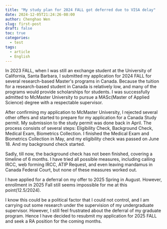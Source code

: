 ```yaml
---
title: "My study plan for 2024 FALL got deferred due to VISA delay"
date: 2024-12-05T21:24:26-08:00
author: Chenghao Wen
slug: first-post
draft: false
toc: true
categories:
  - test
tags:
  - article
  - English
---
```


In 2023 FALL, when I was still an exchange student at the University of California, Santa Barbara, I submitted my application for 2024 FALL for several research-based Master's programs in Canada. Because the tuition for a research-based student in Canada is relatively low, and many of the programs would provide scholarships for students. I was successfully admitted to McMaster University to pursue a MASc(Master of Applied Science) degree with a respectable supervisor.

After confirming my application to McMaster University, I rejected several other offers and started to prepare for my application for a Canada Study permit. My submission to the study permit was done back in April. The process consists of several steps: Eligibility Check, Background Check, Medical Exam, Biometrics Collection. I finished the Medical Exam and Biometrics Collection in May, and my eligibility check was passed on June 18. And my background check started.

Sadly, till now, the background check has not been finished, covering a timeline of 6 months. I have tried all possible measures, including calling IRCC, web forming IRCC, ATIP Request, and even leaving mandamus in Canada Federal Court, but none of these measures worked out.

I have applied for a deferral on my offer to 2025 Spring in August. However, enrollment in 2025 Fall still seems impossible for me at this point(12.5/2024).

I know this could be a political factor that I could not control, and I am carrying out some research under the supervision of my undergraduate supervisor. However, I still feel frustrated about the deferral of my graduate program. Hence I have decided to resubmit my application for 2025 FALL and seek a RA position for the coming months.


